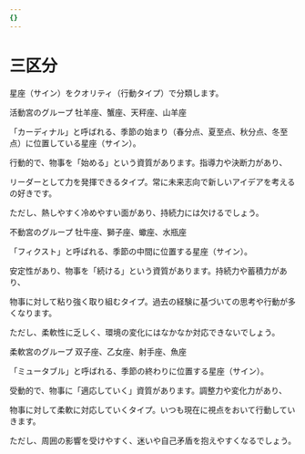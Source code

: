 ```yaml
---
{}
---
```

# 三区分

星座（サイン）をクオリティ（行動タイプ）で分類します。

活動宮のグループ 牡羊座、蟹座、天秤座、山羊座

「カーディナル」と呼ばれる、季節の始まり（春分点、夏至点、秋分点、冬至点）に位置している星座（サイン）。

行動的で、物事を「始める」という資質があります。指導力や決断力があり、

リーダーとして力を発揮できるタイプ。常に未来志向で新しいアイデアを考えるの好きです。

ただし、熱しやすく冷めやすい面があり、持続力には欠けるでしょう。

不動宮のグループ 牡牛座、獅子座、蠍座、水瓶座

「フィクスト」と呼ばれる、季節の中間に位置する星座（サイン）。

安定性があり、物事を「続ける」という資質があります。持続力や蓄積力があり、

物事に対して粘り強く取り組むタイプ。過去の経験に基づいての思考や行動が多くなります。

ただし、柔軟性に乏しく、環境の変化にはなかなか対応できないでしょう。

柔軟宮のグループ 双子座、乙女座、射手座、魚座

「ミュータブル」と呼ばれる、季節の終わりに位置する星座（サイン）。

受動的で、物事に「適応していく」資質があります。調整力や変化力があり、

物事に対して柔軟に対応していくタイプ。いつも現在に視点をおいて行動していきます。

ただし、周囲の影響を受けやすく、迷いや自己矛盾を抱えやすくなるでしょう。